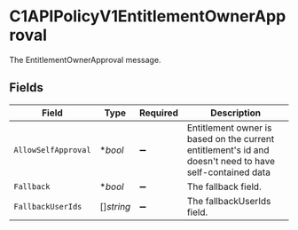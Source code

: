 # C1APIPolicyV1EntitlementOwnerApproval

The EntitlementOwnerApproval message.


## Fields

| Field                                                                                                     | Type                                                                                                      | Required                                                                                                  | Description                                                                                               |
| --------------------------------------------------------------------------------------------------------- | --------------------------------------------------------------------------------------------------------- | --------------------------------------------------------------------------------------------------------- | --------------------------------------------------------------------------------------------------------- |
| `AllowSelfApproval`                                                                                       | **bool*                                                                                                   | :heavy_minus_sign:                                                                                        |  Entitlement owner is based on the current entitlement's id and doesn't need to have self-contained data<br/> |
| `Fallback`                                                                                                | **bool*                                                                                                   | :heavy_minus_sign:                                                                                        | The fallback field.                                                                                       |
| `FallbackUserIds`                                                                                         | []*string*                                                                                                | :heavy_minus_sign:                                                                                        | The fallbackUserIds field.                                                                                |